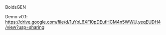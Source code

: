 BoidsGEN 
 
Demo v0.1: https://drive.google.com/file/d/1uYpL6XFl0pDEufHCM4n5WWU_yeqEUDH4/view?usp=sharing
